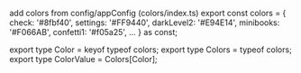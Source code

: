 add colors from config/appConfig (colors/index.ts)
export const colors = {
	check: '#8fbf40',
	settings: '#FF9440',
	darkLevel2: '#E94E14',
	minibooks: '#F066AB',
    confetti1: '#f05a25',
    ...
} as const;

export type Color = keyof typeof colors;
export type Colors = typeof colors;
export type ColorValue = Colors[Color];